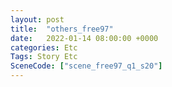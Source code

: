 ```yaml
---
layout: post
title:  "others_free97"
date:   2022-01-14 08:00:00 +0000
categories: Etc
Tags: Story Etc
SceneCode: ["scene_free97_q1_s20"]
---
```

